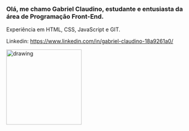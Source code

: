 ### Olá, me chamo Gabriel Claudino, estudante e entusiasta da área de Programação Front-End. 
Experiência em HTML, CSS, JavaScript e GIT.

Linkedin: https://www.linkedin.com/in/gabriel-claudino-18a9261a0/

<img src="https://user-images.githubusercontent.com/62126208/126018683-c5bf6007-e254-4804-929b-39348359a8c5.png" alt="drawing" width="200"/>

